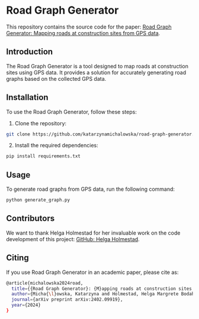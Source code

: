 # Road Graph Generator

This repository contains the source code for the paper: 
[Road Graph Generator: Mapping roads at construction sites from GPS data](https://arxiv.org/abs/2402.09919).

## Introduction

The Road Graph Generator is a tool designed to map roads at construction sites using GPS data. It provides a solution for accurately generating road graphs based on the collected GPS data.

## Installation

To use the Road Graph Generator, follow these steps:

1. Clone the repository: 
```bash
git clone https://github.com/katarzynamichalowska/road-graph-generator.git
```

2. Install the required dependencies: 
```bash
pip install requirements.txt
```

## Usage

To generate road graphs from GPS data, run the following command:

```bash
python generate_graph.py
```

## Contributors

We want to thank Helga Holmestad for her invaluable work on the code development of this project: 
[GitHub: Helga Holmestad](https://github.com/helgaholmestadsintef).


## Citing

If you use Road Graph Generator in an academic paper, please cite as:

```bash
@article{michalowska2024road,
  title={{Road Graph Generator}: {M}apping roads at construction sites from {GPS} data},
  author={Micha{\l}owska, Katarzyna and Holmestad, Helga Margrete Bodahl and Riemer-S{\o}rensen, Signe},
  journal={arXiv preprint arXiv:2402.09919},
  year={2024}
}
```

